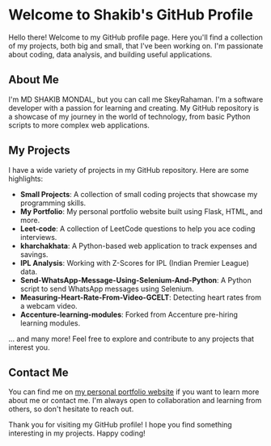 # Welcome to Shakib's GitHub Profile

Hello there! Welcome to my GitHub profile page. Here you'll find a collection of my projects, both big and small, that I've been working on. I'm passionate about coding, data analysis, and building useful applications.

## About Me

I'm MD SHAKIB MONDAL, but you can call me SkeyRahaman. I'm a software developer with a passion for learning and creating. My GitHub repository is a showcase of my journey in the world of technology, from basic Python scripts to more complex web applications.

## My Projects

I have a wide variety of projects in my GitHub repository. Here are some highlights:

- **Small Projects**: A collection of small coding projects that showcase my programming skills.
- **My Portfolio**: My personal portfolio website built using Flask, HTML, and more.
- **Leet-code**: A collection of LeetCode questions to help you ace coding interviews.
- **kharchakhata**: A Python-based web application to track expenses and savings.
- **IPL Analysis**: Working with Z-Scores for IPL (Indian Premier League) data.
- **Send-WhatsApp-Message-Using-Selenium-And-Python**: A Python script to send WhatsApp messages using Selenium.
- **Measuring-Heart-Rate-From-Video-GCELT**: Detecting heart rates from a webcam video.
- **Accenture-learning-modules**: Forked from Accenture pre-hiring learning modules.

... and many more! Feel free to explore and contribute to any projects that interest you.

## Contact Me

You can find me on [my personal portfolio website](https://shakib-portfolio-app.herokuapp.com) if you want to learn more about me or contact me. I'm always open to collaboration and learning from others, so don't hesitate to reach out.

Thank you for visiting my GitHub profile! I hope you find something interesting in my projects. Happy coding!

